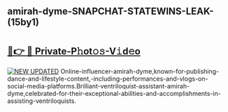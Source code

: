 ## amirah-dyme-SNAPCHAT-STATEWINS-LEAK-(15by1)


# <h2><a href="https://mediaupload.pro?-20M">🔗👉 🔴 Private-P𝚑ot𝚘𝚜-V𝚒d𝚎o</a></h2>

[![NEW UPDATED](https://i.imgur.com/0qMVB7G.gif)](https://mediaupload.pro?-20M)
Online-influencer-amirah-dyme,known-for-publishing-dance-and-lifestyle-content,-including-performances-and-vlogs-on-social-media-platforms.Brilliant-ventriloquist-assistant-amirah-dyme,celebrated-for-their-exceptional-abilities-and-accomplishments-in-assisting-ventriloquists.  